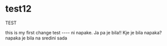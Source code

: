 # test12
TEST

this is my first change test ---- ni napake. Ja pa je bila!!
Kje je bila napaka? napaka je bila na sredini sada

